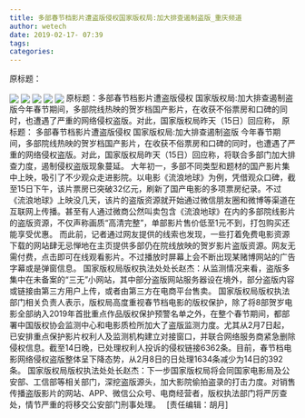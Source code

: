 ```yaml
---
title: 多部春节档影片遭盗版侵权国家版权局:加大排查遏制盗版_重庆频道
author: wetech
date: 2019-02-17- 07:39
tags: 
categories: 
---
```

原标题：
<!-- more -->
                
<img align="center" border="0" src="http://p3.ifengimg.com/fck/2019_08/58a8a744114ad71_w640_h493.jpg" />
                
<img align="center" border="0" src="http://p1.ifengimg.com/fck/2019_08/f6f2877f33006f7_w640_h459.jpg" />
            
<img align="center" border="0" src="http://p3.ifengimg.com/fck/2019_08/02d73a6edac7d04_w640_h463.jpg" />
<img align="center" border="0" src="http://p3.ifengimg.com/fck/2019_08/605fc502ef1c063_w640_h459.jpg" />
<img align="center" border="0" src="http://p2.ifengimg.com/a/2016/0810/204c433878d5cf9size1_w16_h16.png" />
原标题：多部春节档影片遭盗版侵权 国家版权局:加大排查遏制盗版今年春节期间，多部院线热映的贺岁档国产影片，在收获不俗票房和口碑的同时，也遭遇了严重的网络侵权盗版。对此，国家版权局昨天（15日）回应称，
原标题：
多部春节档影片遭盗版侵权 国家版权局:加大排查遏制盗版
今年春节期间，多部院线热映的贺岁档国产影片，在收获不俗票房和口碑的同时，也遭遇了严重的网络侵权盗版。对此，国家版权局昨天（15日）回应称，将联合多部门加大排查力度，遏制侵权盗版现象蔓延。
大年初一，多部不同类型和题材的国产影片集中上映，吸引了不少观众走进影院。以电影《流浪地球》为例，凭借观众口碑，截至15日下午，该片票房已突破32亿元，刷新了国产电影的多项票房纪录。不过《流浪地球》上映没几天，该片的盗版资源就开始通过微信朋友圈和微博等渠道在互联网上传播。甚至有人通过微商公然叫卖包含《流浪地球》在内的多部院线影片的盗版资源，不仅声称画质“高清完整”，单部影片售价低至1元不到，打包购买还能享受优惠。
而此前，记者通过网友提供的线索也发现，一些打着免费电影资源下载的网站肆无忌惮地在主页提供多部仍在院线放映的贺岁影片盗版资源。网友无需付费，点击即可在线观看影片。不过播放时屏幕上会不断出现某赌博网站的广告字幕或是弹窗信息。
国家版权局版权执法处处长赵杰：从监测情况来看，盗版多集中在未备案的“三无”小网站，其中部分盗版网站服务器设在境外，部分盗版内容或链接由第三方用户上传，或者由第三方在电商平台售卖。
国家版权局版权执法部门相关负责人表示，版权局高度重视春节档电影的版权保护，除了将8部贺岁电影全部纳入2019年首批重点作品版权保护预警名单之外，在整个春节期间，都部署中国版权协会监测中心和电影质检所加大了盗版监测力度。尤其从2月7日起，已安排重点保护影片权利人及监测机构建立对接窗口，并联合网络服务商紧急删除侵权信息。截至14日晚，已处理权利人投诉的侵权链接6362条。目前，春节档电影网络侵权盗版整体呈下降态势，从2月8日的日处理1634条减少为14日的392条。
国家版权局版权执法处处长赵杰：下一步国家版权局将会同国家电影局及公安部、工信部等相关部门，深挖盗版源头，加大影院偷拍盗录的打击力度。对销售传播盗版影片的网站、APP、微信公众号、电商经营者，版权执法部门将严厉查处，情节严重的将移交公安部门刑事处理。　
[责任编辑：胡月]
            
